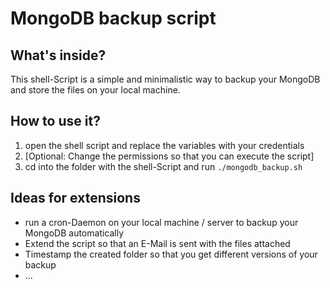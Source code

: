 # MongoDB backup script
## What's inside?
This shell-Script is a simple and minimalistic way to backup your MongoDB and store the files on your local machine.

## How to use it?
1. open the shell script and replace the variables with your credentials
2. [Optional: Change the permissions so that you can execute the script]
3. cd into the folder with the shell-Script and run `./mongodb_backup.sh`

## Ideas for extensions
- run a cron-Daemon on your local machine / server to backup your MongoDB automatically
- Extend the script so that an E-Mail is sent with the files attached
- Timestamp the created folder so that you get different versions of your backup
- ...

